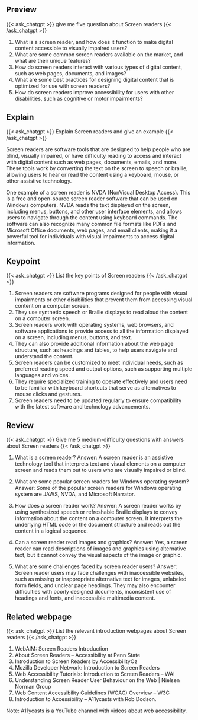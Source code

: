## Preview
{{< ask_chatgpt >}}
give me five question about Screen readers
{{< /ask_chatgpt >}}



1. What is a screen reader, and how does it function to make digital content accessible to visually impaired users?
2. What are some common screen readers available on the market, and what are their unique features?
3. How do screen readers interact with various types of digital content, such as web pages, documents, and images?
4. What are some best practices for designing digital content that is optimized for use with screen readers?
5. How do screen readers improve accessibility for users with other disabilities, such as cognitive or motor impairments?   

## Explain
{{< ask_chatgpt >}}
Explain Screen readers and give an example
{{< /ask_chatgpt >}}



Screen readers are software tools that are designed to help people who are blind, visually impaired, or have difficulty reading to access and interact with digital content such as web pages, documents, emails, and more. These tools work by converting the text on the screen to speech or braille, allowing users to hear or read the content using a keyboard, mouse, or other assistive technology.

One example of a screen reader is NVDA (NonVisual Desktop Access). This is a free and open-source screen reader software that can be used on Windows computers. NVDA reads the text displayed on the screen, including menus, buttons, and other user interface elements, and allows users to navigate through the content using keyboard commands. The software can also recognize many common file formats like PDFs and Microsoft Office documents, web pages, and email clients, making it a powerful tool for individuals with visual impairments to access digital information.   

## Keypoint
{{< ask_chatgpt >}}
List the key points of Screen readers
{{< /ask_chatgpt >}}



1. Screen readers are software programs designed for people with visual impairments or other disabilities that prevent them from accessing visual content on a computer screen.
2. They use synthetic speech or Braille displays to read aloud the content on a computer screen.
3. Screen readers work with operating systems, web browsers, and software applications to provide access to all the information displayed on a screen, including menus, buttons, and text.
4. They can also provide additional information about the web page structure, such as headings and tables, to help users navigate and understand the content.
5. Screen readers can be customized to meet individual needs, such as preferred reading speed and output options, such as supporting multiple languages and voices.
6. They require specialized training to operate effectively and users need to be familiar with keyboard shortcuts that serve as alternatives to mouse clicks and gestures.
7. Screen readers need to be updated regularly to ensure compatibility with the latest software and technology advancements.   

## Review
{{< ask_chatgpt >}}
Give me 5 medium-difficulty questions with answers about Screen readers
{{< /ask_chatgpt >}}



1. What is a screen reader?
Answer: A screen reader is an assistive technology tool that interprets text and visual elements on a computer screen and reads them out to users who are visually impaired or blind.

2. What are some popular screen readers for Windows operating system?
Answer: Some of the popular screen readers for Windows operating system are JAWS, NVDA, and Microsoft Narrator.

3. How does a screen reader work?
Answer: A screen reader works by using synthesized speech or refreshable Braille displays to convey information about the content on a computer screen. It interprets the underlying HTML code or the document structure and reads out the content in a logical sequence.

4. Can a screen reader read images and graphics?
Answer: Yes, a screen reader can read descriptions of images and graphics using alternative text, but it cannot convey the visual aspects of the image or graphic.

5. What are some challenges faced by screen reader users?
Answer: Screen reader users may face challenges with inaccessible websites, such as missing or inappropriate alternative text for images, unlabeled form fields, and unclear page headings. They may also encounter difficulties with poorly designed documents, inconsistent use of headings and fonts, and inaccessible multimedia content.   

## Related webpage
{{< ask_chatgpt >}}
List the relevant introduction webpages about Screen readers
{{< /ask_chatgpt >}}



1. WebAIM: Screen Readers Introduction 
2. About Screen Readers – Accessibility at Penn State 
3. Introduction to Screen Readers by AccessibilityOz 
4. Mozilla Developer Network: Introduction to Screen Readers 
5. Web Accessibility Tutorials: Introduction to Screen Readers – WAI 
6. Understanding Screen Reader User Behaviour on the Web | Nielsen Norman Group 
7. Web Content Accessibility Guidelines (WCAG) Overview – W3C 
8. Introduction to Accessibility – A11ycasts with Rob Dodson. 

Note: A11ycasts is a YouTube channel with videos about web accessibility.   


